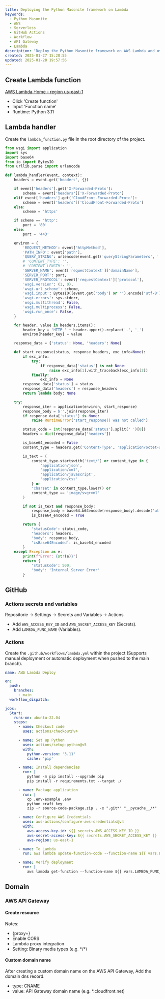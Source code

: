 ```yaml
---
title: Deploying the Python Masonite framework on Lambda
keywords:
  - Python Masonite
  - AWS
  - Serverless
  - GitHub Actions
  - Workflow
  - API Gateway
  - Lambda
description: "Deploy the Python Masonite framework on AWS Lambda and use GitHub for deployment. Create a Lambda function, write the Lambda entry point, and configure a GitHub workflow YAML file. Set up an API Gateway and configure the custom domain for access."
created: 2025-01-27 15:28:55
updated: 2025-01-28 19:57:56
---
```


## Create Lambda function

[AWS Lambda Home - region us-east-1](https://us-east-1.console.aws.amazon.com/lambda/home?region=us-east-1#/functions)

- Click 'Create function'
- Input 'Function name'
- Runtime: Python 3.11

## Lambda handler

Create the `lambda_function.py` file in the root directory of the project.

```python
from wsgi import application
import sys
import base64
from io import BytesIO
from urllib.parse import urlencode

def lambda_handler(event, context):
    headers = event.get('headers', {})

    if event['headers'].get('X-Forwarded-Proto'):
        scheme = event['headers']['X-Forwarded-Proto']
    elif event['headers'].get('CloudFront-Forwarded-Proto'):
        scheme = event['headers']['CloudFront-Forwarded-Proto']
    else:
        scheme = 'https'

    if scheme == 'http':
        port = '80'
    else:
        port = '443'

    environ = {
        'REQUEST_METHOD': event['httpMethod'],
        'PATH_INFO': event['path'],
        'QUERY_STRING': urlencode(event.get('queryStringParameters', '') or ''),
        # 'CONTENT_TYPE': '',
        # 'CONTENT_LENGTH': '',
        'SERVER_NAME': event['requestContext']['domainName'],
        'SERVER_PORT': port,
        'SERVER_PROTOCOL': event['requestContext']['protocol'],
        'wsgi.version': (1, 0),
        'wsgi.url_scheme': scheme,
        'wsgi.input': BytesIO((event.get('body') or '').encode('utf-8')),
        'wsgi.errors': sys.stderr,
        'wsgi.multithread': False,
        'wsgi.multiprocess': False,
        'wsgi.run_once': False,
    }

    for header, value in headers.items():
        header_key = 'HTTP_' + header.upper().replace('-', '_')
        environ[header_key] = value

    response_data = {'status': None, 'headers': None}

    def start_response(status, response_headers, exc_info=None):
        if exc_info:
            try:
                if response_data['status'] is not None:
                    raise exc_info[1].with_traceback(exc_info[2])
            finally:
                exc_info = None
        response_data['status'] = status
        response_data['headers'] = response_headers
        return lambda body: None

    try:
        response_iter = application(environ, start_response)
        response_body = b''.join(response_iter)
        if response_data['status'] is None:
            raise RuntimeError('start_response() was not called')

        status_code = int(response_data['status'].split(' ')[0])
        headers = dict(response_data['headers'])

        is_base64_encoded = False
        content_type = headers.get('Content-Type', 'application/octet-stream')

        is_text = (
            content_type.startswith('text/') or content_type in {
                'application/json',
                'application/xml',
                'application/javascript',
                'application/css'
            } or
            'charset' in content_type.lower() or
            content_type == 'image/svg+xml'
        )

        if not is_text and response_body:
            response_body = base64.b64encode(response_body).decode('utf-8')
            is_base64_encoded = True

        return {
            'statusCode': status_code,
            'headers': headers,
            'body': response_body,
            'isBase64Encoded': is_base64_encoded
        }
    except Exception as e:
        print(f"Error: {str(e)}")
        return {
            'statusCode': 500,
            'body': 'Internal Server Error'
        }
```

## GitHub

### Actions secrets and variables

Repositorie -> Settings -> Secrets and Variables -> Actions

- Add `AWS_ACCESS_KEY_ID` and `AWS_SECRET_ACCESS_KEY` (Secrets).
- Add `LAMBDA_FUNC_NAME` (Variables).

### Actions

Create the `.github/workflows/lambda.yml` within the project (Supports manual deployment or automatic deployment when pushed to the main branch).

```yml
name: AWS Lambda Deploy

on:
  push:
    branches:
      - main
  workflow_dispatch:

jobs:
  Start:
    runs-on: ubuntu-22.04
    steps:
      - name: Checkout code
        uses: actions/checkout@v4

      - name: Set up Python
        uses: actions/setup-python@v5
        with:
          python-version: '3.11'
          cache: 'pip'

      - name: Install dependencies
        run: |
          python -m pip install --upgrade pip
          pip install -r requirements.txt --target ./

      - name: Package application
        run: |
          cp .env-example .env
          python craft key
          zip -r source-code-package.zip . -x ".git*" "__pycache__/*"

      - name: Configure AWS Credentials
        uses: aws-actions/configure-aws-credentials@v4
        with:
          aws-access-key-id: ${{ secrets.AWS_ACCESS_KEY_ID }}
          aws-secret-access-key: ${{ secrets.AWS_SECRET_ACCESS_KEY }}
          aws-region: us-east-1

      - name: To Lambda
        run: aws lambda update-function-code --function-name ${{ vars.LAMBDA_FUNC_NAME }} --zip-file fileb://source-code-package.zip

      - name: Verify deployment
        run: |
          aws lambda get-function --function-name ${{ vars.LAMBDA_FUNC_NAME }} --query 'Configuration.[LastModified, State, LastUpdateStatus]' --output table
```

## Domain

### AWS API Gateway

#### Create resource

Notes:

- {proxy+}
- Enable CORS
- Lambda proxy integration
- Setting: Binary media types (e.g. \*/\*)

#### Custom domain name

After creating a custom domain name on the AWS API Gateway, Add the domain dns record.

- type: CNAME
- value: API Gateway domain name (e.g. *.cloudfront.net)
